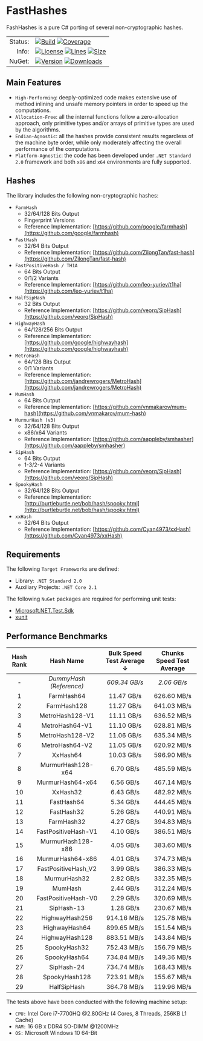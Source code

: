 # FastHashes

FashHashes is a pure C# porting of several non-cryptographic hashes.

<table>
  <tr>
    <td align="right">Status:</td>
    <td align="left">
      <a href="https://github.com/TommasoBelluzzo/FastHashes/actions/workflows/continuous_integration.yml"><img alt="Build" src="https://img.shields.io/github/workflow/status/TommasoBelluzzo/FastHashes/Continuous%20Integration?style=flat&label=Build&color=1081C2"/></a>
      <a href="https://coveralls.io/github/TommasoBelluzzo/FastHashes?branch=master"><img alt="Coverage" src="https://img.shields.io/coveralls/github/TommasoBelluzzo/FastHashes?style=flat&label=Coverage&color=1081C2"/></a>
    </td>
  </tr>
  <tr>
    <td align="right">Info:</td>
    <td align="left">
      <a href="#"><img alt="License" src="https://img.shields.io/github/license/TommasoBelluzzo/FastHashes?style=flat&label=License&color=1081C2"/></a>
      <a href="#"><img alt="Lines" src="https://img.shields.io/tokei/lines/github/TommasoBelluzzo/FastHashes?style=flat&label=Lines&color=1081C2"/></a>
      <a href="#"><img alt="Size" src="https://img.shields.io/github/repo-size/TommasoBelluzzo/FastHashes?style=flat&label=Size&color=1081C2"/></a>
    </td>
  </tr>
  <tr>
    <td align="right">NuGet:</td>
    <td align="left">
      <a href="https://www.nuget.org/packages/FastHashes/"><img alt="Version" src="https://img.shields.io/nuget/v/FastHashes?style=flat&label=Version"/></a>
      <a href="https://www.nuget.org/packages/FastHashes/"><img alt="Downloads" src="https://img.shields.io/nuget/dt/FastHashes?style=flat&label=Downloads&color=1081C2"/></a>
    </td>
  </tr>
</table>

## Main Features

 * `High-Performing`: deeply-optimized code makes extensive use of method inlining and unsafe memory pointers in order to speed up the computations.
 * `Allocation-Free`: all the internal functions follow a zero-allocation approach, only primitive types and/or arrays of primitive types are used by the algorithms.
 * `Endian-Agnostic`: all the hashes provide consistent results regardless of the machine byte order, while only moderately affecting the overall performance of the computations.
 * `Platform-Agnostic`: the code has been developed under `.NET Standard 2.0` framework and both `x86` and `x64` environments are fully supported.
 
 ## Hashes

The library includes the following non-cryptographic hashes:

 * `FarmHash`
   * 32/64/128 Bits Output
   * Fingerprint Versions
   * Reference Implementation: [https://github.com/google/farmhash](https://github.com/google/farmhash)
 * `FastHash`
   * 32/64 Bits Output
   * Reference Implementation: [https://github.com/ZilongTan/fast-hash](https://github.com/ZilongTan/fast-hash)
 * `FastPositiveHash / TH1A`
   * 64 Bits Output
   * 0/1/2 Variants
   * Reference Implementation: [https://github.com/leo-yuriev/t1ha](https://github.com/leo-yuriev/t1ha)
 * `HalfSipHash`
   * 32 Bits Output
   * Reference Implementation: [https://github.com/veorq/SipHash](https://github.com/veorq/SipHash)
 * `HighwayHash`
   * 64/128/256 Bits Output
   * Reference Implementation: [https://github.com/google/highwayhash](https://github.com/google/highwayhash)
 * `MetroHash`
   * 64/128 Bits Output
   * 0/1 Variants
   * Reference Implementation: [https://github.com/jandrewrogers/MetroHash](https://github.com/jandrewrogers/MetroHash)
 * `MumHash`
   * 64 Bits Output
   * Reference Implementation: [https://github.com/vnmakarov/mum-hash](https://github.com/vnmakarov/mum-hash)
 * `MurmurHash (v3)`
   * 32/64/128 Bits Output
   * x86/x64 Variants
   * Reference Implementation: [https://github.com/aappleby/smhasher](https://github.com/aappleby/smhasher)
 * `SipHash`
   * 64 Bits Output
   * 1-3/2-4 Variants
   * Reference Implementation: [https://github.com/veorq/SipHash](https://github.com/veorq/SipHash)
 * `SpookyHash`
   * 32/64/128 Bits Output
   * Reference Implementation: [http://burtleburtle.net/bob/hash/spooky.html](http://burtleburtle.net/bob/hash/spooky.html)
 * `xxHash`
   * 32/64 Bits Output
   * Reference Implementation: [https://github.com/Cyan4973/xxHash](https://github.com/Cyan4973/xxHash)

## Requirements
 
The following `Target Frameworks` are defined:

 * Library: `.NET Standard 2.0`
 * Auxiliary Projects: `.NET Core 2.1`
 
The following `NuGet` packages are required for performing unit tests:

* [Microsoft.NET.Test.Sdk](https://www.nuget.org/packages/Microsoft.NET.Test.Sdk/)
* [xunit](https://www.nuget.org/packages/xunit/)

## Performance Benchmarks

| Hash Rank | Hash Name               | Bulk Speed Test Average ↓ | Chunks Speed Test Average |
| :---:     | :---:                   | :---:                     | :---:                     |
| *-*       | *DummyHash (Reference)* | *609.34 GB/s*             | *2.06 GB/s*               |
| 1         | FarmHash64              | 11.47 GB/s                | 626.60 MB/s               |
| 2         | FarmHash128             | 11.27 GB/s                | 641.03 MB/s               |
| 3         | MetroHash128-V1         | 11.11 GB/s                | 636.52 MB/s               |
| 4         | MetroHash64-V1          | 11.10 GB/s                | 628.81 MB/s               |
| 5         | MetroHash128-V2         | 11.06 GB/s                | 635.34 MB/s               |
| 6         | MetroHash64-V2          | 11.05 GB/s                | 620.92 MB/s               |
| 7         | XxHash64                | 10.03 GB/s                | 596.90 MB/s               |
| 8         | MurmurHash128-x64       | 6.70 GB/s                 | 485.59 MB/s               |
| 9         | MurmurHash64-x64        | 6.56 GB/s                 | 467.14 MB/s               |
| 10        | XxHash32                | 6.43 GB/s                 | 482.92 MB/s               |
| 11        | FastHash64              | 5.34 GB/s                 | 444.45 MB/s               |
| 12        | FastHash32              | 5.26 GB/s                 | 440.91 MB/s               |
| 13        | FarmHash32              | 4.27 GB/s                 | 394.83 MB/s               |
| 14        | FastPositiveHash-V1     | 4.10 GB/s                 | 386.51 MB/s               |
| 15        | MurmurHash128-x86       | 4.05 GB/s                 | 383.60 MB/s               |
| 16        | MurmurHash64-x86        | 4.01 GB/s                 | 374.73 MB/s               | 
| 17        | FastPositiveHash_V2     | 3.99 GB/s                 | 386.33 MB/s               |
| 18        | MurmurHash32            | 2.82 GB/s                 | 332.35 MB/s               |
| 19        | MumHash                 | 2.44 GB/s                 | 312.24 MB/s               |
| 20        | FastPositiveHash-V0     | 2.29 GB/s                 | 320.69 MB/s               |
| 21        | SipHash-13              | 1.28 GB/s                 | 230.67 MB/s               |
| 22        | HighwayHash256          | 914.16 MB/s               | 125.78 MB/s               |
| 23        | HighwayHash64           | 899.65 MB/s               | 151.54 MB/s               |
| 24        | HighwayHash128          | 883.51 MB/s               | 143.84 MB/s               |
| 25        | SpookyHash32            | 752.43 MB/s               | 156.79 MB/s               |
| 26        | SpookyHash64            | 734.84 MB/s               | 149.36 MB/s               |
| 27        | SipHash-24              | 734.74 MB/s               | 168.43 MB/s               |
| 28        | SpookyHash128           | 723.91 MB/s               | 155.67 MB/s               |
| 29        | HalfSipHash             | 364.78 MB/s               | 119.96 MB/s               |

The tests above have been conducted with the following machine setup:

 * `CPU:` Intel Core i7-7700HQ @2.80GHz (4 Cores, 8 Threads, 256KB L1 Cache)
 * `RAM:` 16 GB x DDR4 SO-DIMM @1200MHz
 * `OS:` Microsoft Windows 10 64-Bit

